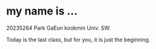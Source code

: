 # my name is ...
20235264 Park GaEun
kookmin Univ. SW.

Today is the last class, but for you, it is just the beginning.
